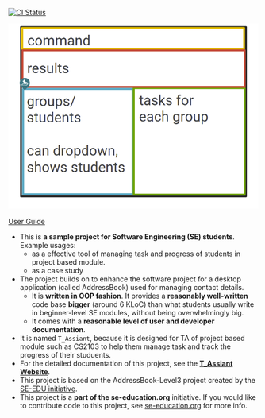 [![CI Status](https://github.com/AY2425S1-CS2103-F12-2/tp/workflows/Java%20CI/badge.svg)](https://github.com/AY2425S1-CS2103-F12-2/tp/actions)

![Ui](docs/images/Ui.png)

[User Guide](https://ay2425s1-cs2103-f12-2.github.io/tp/)


* This is **a sample project for Software Engineering (SE) students**.<br>
  Example usages:
  * as a effective tool of managing task and progress of students in project based module.
  * as a case study
* The project builds on to enhance the software project for a desktop application (called AddressBook) used for managing contact details.
  * It is **written in OOP fashion**. It provides a **reasonably well-written** code base **bigger** (around 6 KLoC) than what students usually write in beginner-level SE modules, without being overwhelmingly big.
  * It comes with a **reasonable level of user and developer documentation**.
* It is named `T_Assiant`, because it is designed for TA of project based module such as CS2103 to help them manage task and track the progress of their studuents.
* For the detailed documentation of this project, see the **[T_Assiant Website](https://se-education.org/addressbook-level3)**.
* This project is based on the AddressBook-Level3 project created by the [SE-EDU initiative](https://se-education.org).
* This project is a **part of the se-education.org** initiative. If you would like to contribute code to this project, see [se-education.org](https://se-education.org/#contributing-to-se-edu) for more info.
